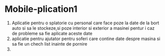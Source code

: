 # Mobile-plication1

1. Aplicatie pentru o splatorie cu personal care face poze la date de la bort auto si sa le stockeze,si poze interior si exterior a masinei pentur i caz de probleme sa fie aplicate aceste date 
2. aplicatie pentru  ajutator pentru soferi care contine date despre masina si sa fie un chech list inainte de pornire 
3. 
